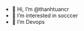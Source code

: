 - 👋 Hi, I’m @thanhtuancr
- 👀 I’m interested in socccer
- 🌱 I’m Devops

<!---
thanhtuancr/thanhtuancr is a ✨ special ✨ repository because its `README.md` (this file) appears on your GitHub profile.
You can click the Preview link to take a look at your changes.
--->
